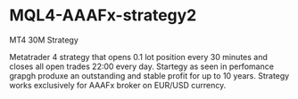 # MQL4-AAAFx-strategy2
MT4 30M Strategy

Metatrader 4 strategy that opens 0.1 lot position every 30 minutes and closes all open trades 22:00 every day.
Startegy as seen in  perfomance grapgh produxe an outstanding and stable profit for up to 10 years.
Strategy works exclusively for AAAFx broker on EUR/USD currency.
